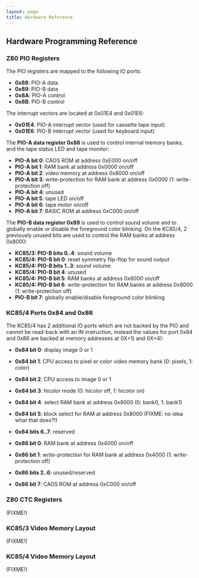 ```yaml
---
layout: page
title: Hardware Reference
---
```


## Hardware Programming Reference

### Z80 PIO Registers

The PIO registers are mapped to the following IO ports:

- **0x88**: PIO-A data
- **0x89**: PIO-B data
- **0x8A**: PIO-A control
- **0x8B**: PIO-B control

The interrupt vectors are located at 0x01E4 and 0x01E6:

- **0x01E4**: PIO-A interrupt vector (used for cassette tape input)
- **0x01E6**: PIO-B interrupt vector (used for keyboard input)

The **PIO-A data register 0x88** is used to control internal memory banks, and
the tape status LED and tape monitor:

- **PIO-A bit 0**: CAOS ROM at address 0xE000 on/off
- **PIO-A bit 1**: RAM bank at address 0x0000 on/off
- **PIO-A bit 2**: video memory at address 0x8000 on/off
- **PIO-A bit 3**: write-protection for RAM bank at address 0x0000 (1: write-protection off)
- **PIO-A bit 4**: unused
- **PIO-A bit 5**: tape LED on/off
- **PIO-A bit 6**: tape motor on/off
- **PIO-A bit 7**: BASIC ROM at address 0xC000 on/off

The **PIO-B data register 0x89** is used to control sound volume and to 
globally enable or disable the foreground color blinking. On the KC85/4,
2 previously unused bits are used to control the RAM banks at address 0x8000:

- **KC85/3: PIO-B bits 0..4**: sound volume
- **KC85/4: PIO-B bit 0**: reset symmetry flip-flop for sound output
- **KC85/4: PIO-B bits 1..3**: sound volume
- **KC85/4: PIO-B bit 4**: unused
- **KC85/4: PIO-B bit 5**: RAM banks at address 0x8000 on/off
- **KC85/4: PIO-B bit 6**: write-protection for RAM banks at address 0x8000 (1: write-protection off)
- **PIO-B bit 7**: globally enable/disable foreground color blinking

### KC85/4 Ports 0x84 and 0x86

The KC85/4 has 2 additional IO ports which are not backed by the PIO and 
cannot be read-back with an IN instruction, instead the values for
port 0x84 and 0x86 are backed at memory addresses at (IX+1) and (IX+4):

- **0x84 bit 0**: display image 0 or 1
- **0x84 bit 1**: CPU access to pixel or color video memory bank (0: pixels, 1: color)
- **0x84 bit 2**: CPU access to image 0 or 1
- **0x84 bit 3**: hicolor mode (0: hicolor off, 1: hicolor on)
- **0x84 bit 4**: select RAM bank at address 0x8000 (0: bank0, 1: bank1)
- **0x84 bit 5**: block select for RAM at address 0x8000 (FIXME: no idea what that does?!)
- **0x84 bits 6..7**: reserved

- **0x86 bit 0**: RAM bank at address 0x4000 on/off
- **0x86 bit 1**: write-protection for RAM bank at address 0x4000 (1: write-protection off)
- **0x86 bits 2..6**: unused/reserved
- **0x86 bit 7**: CAOS ROM at address 0xC000 on/off

### Z80 CTC Registers

(FIXME!)


### KC85/3 Video Memory Layout

(FIXME!)

### KC85/4 Video Memory Layout

(FIXME!)



